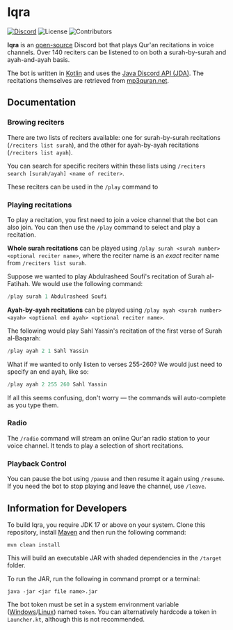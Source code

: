 # Iqra

[![Discord](https://img.shields.io/discord/610613297452023837?label=Support%20Server)](https://discord.gg/Ud3MHJR)
![License](https://img.shields.io/github/license/galacticwarrior9/Iqra)
![Contributors](https://img.shields.io/github/contributors/galacticwarrior9/Iqra)


**Iqra** is an [open-source](https://github.com/galacticwarrior9/Iqra) Discord bot that plays Qur'an recitations in voice channels. Over 140
reciters can be listened to on both a surah-by-surah and ayah-and-ayah basis. 

The bot is written in [Kotlin](https://kotlinlang.org/docs/home.html) and uses the [Java Discord API (JDA)](https://github.com/DV8FromTheWorld/JDA).
The recitations themselves are retrieved from [mp3quran.net](https://mp3quran.net).

## Documentation


### Browing reciters

There are two lists of reciters available: one for surah-by-surah recitations (`/reciters list surah`), and the other for ayah-by-ayah recitations (`/reciters list ayah`).

You can search for specific reciters within these lists using `/reciters search [surah/ayah] <name of reciter>`.

These reciters can be used in the `/play` command to 


### Playing recitations


To play a recitation, you first need to join a voice channel that the bot can also join. You can then use the `/play`
command to select and play a recitation.

**Whole surah recitations** can be played using `/play surah <surah number> <optional reciter name>`, where the reciter name
is an *exact* reciter name from `/reciters list surah`. 

Suppose we wanted to play Abdulrasheed Soufi's recitation of Surah al-Fatihah. We would use the following command:

```kotlin
/play surah 1 Abdulrasheed Soufi
```

**Ayah-by-ayah recitations** can be played using `/play ayah <surah number> <ayah> <optional end ayah> <optional reciter name>`.

The following would play Sahl Yassin's recitation of the first verse of Surah al-Baqarah:

```kotlin
/play ayah 2 1 Sahl Yassin
```

What if we wanted to only listen to verses 255-260? We would just need to specify an end ayah, like so:

```kotlin
/play ayah 2 255 260 Sahl Yassin
```

If all this seems confusing, don't worry — the commands will auto-complete as you type them. 


### Radio

The `/radio` command will stream an online Qur'an radio station to your voice channel. It tends to play a selection of 
short recitations.

### Playback Control


You can pause the bot using `/pause` and then resume it again using `/resume`. If you need the bot to stop playing and 
leave the channel, use `/leave`.


## Information for Developers

To build Iqra, you require JDK 17 or above on your system. Clone this repository, install [Maven](https://maven.apache.org/install.html) and then run the following command:

```
mvn clean install
```

This will build an executable JAR with shaded dependencies in the `/target` folder. 

To run the JAR, run the following in command prompt or a terminal:

```
java -jar <jar file name>.jar
```

The bot token must be set in a system environment variable ([Windows](https://docs.oracle.com/en/database/oracle/machine-learning/oml4r/1.5.1/oread/creating-and-modifying-environment-variables-on-windows.html)/[Linux](https://linuxize.com/post/how-to-set-and-list-environment-variables-in-linux/)) named `token`. You can alternatively hardcode a token in `Launcher.kt`, although this is not recommended.

